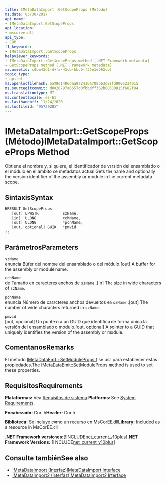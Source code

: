 ```yaml
---
title: IMetaDataImport::GetScopeProps (Método)
ms.date: 03/30/2017
api_name:
- IMetaDataImport.GetScopeProps
api_location:
- mscoree.dll
api_type:
- COM
f1_keywords:
- IMetaDataImport::GetScopeProps
helpviewer_keywords:
- IMetaDataImport::GetScopeProps method [.NET Framework metadata]
- GetScopeProps method [.NET Framework metadata]
ms.assetid: c8ba42d2-d9fa-43cb-bbc0-f33e1e592cb6
topic_type:
- apiref
ms.openlocfilehash: 5a89d1406daa9a2416a708b63d88fd9005234015
ms.sourcegitcommit: d8020797a6657d0fbbdff362b80300815f682f94
ms.translationtype: MT
ms.contentlocale: es-ES
ms.lasthandoff: 11/24/2020
ms.locfileid: "95729205"
---
```

# <a name="imetadataimportgetscopeprops-method"></a><span data-ttu-id="5c611-102">IMetaDataImport::GetScopeProps (Método)</span><span class="sxs-lookup"><span data-stu-id="5c611-102">IMetaDataImport::GetScopeProps Method</span></span>

<span data-ttu-id="5c611-103">Obtiene el nombre y, si quiere, el identificador de versión del ensamblado o el módulo en el ámbito de metadatos actual.</span><span class="sxs-lookup"><span data-stu-id="5c611-103">Gets the name and optionally the version identifier of the assembly or module in the current metadata scope.</span></span>  
  
## <a name="syntax"></a><span data-ttu-id="5c611-104">Sintaxis</span><span class="sxs-lookup"><span data-stu-id="5c611-104">Syntax</span></span>  
  
```cpp  
HRESULT GetScopeProps (  
   [out] LPWSTR           szName,  
   [in]  ULONG            cchName,  
   [out] ULONG            *pchName,  
   [out, optional] GUID   *pmvid  
);  
```  
  
## <a name="parameters"></a><span data-ttu-id="5c611-105">Parámetros</span><span class="sxs-lookup"><span data-stu-id="5c611-105">Parameters</span></span>  

 `szName`  
 <span data-ttu-id="5c611-106">enuncia Búfer del nombre del ensamblado o del módulo.</span><span class="sxs-lookup"><span data-stu-id="5c611-106">[out] A buffer for the assembly or module name.</span></span>  
  
 `cchName`  
 <span data-ttu-id="5c611-107">de Tamaño en caracteres anchos de `szName` .</span><span class="sxs-lookup"><span data-stu-id="5c611-107">[in] The size in wide characters of `szName`.</span></span>  
  
 `pchName`  
 <span data-ttu-id="5c611-108">enuncia Número de caracteres anchos devueltos en `szName` .</span><span class="sxs-lookup"><span data-stu-id="5c611-108">[out] The number of wide characters returned in `szName`.</span></span>  
  
 `pmvid`  
 <span data-ttu-id="5c611-109">[out, opcional] Un puntero a un GUID que identifica de forma única la versión del ensamblado o módulo.</span><span class="sxs-lookup"><span data-stu-id="5c611-109">[out, optional] A pointer to a GUID that uniquely identifies the version of the assembly or module.</span></span>  
  
## <a name="remarks"></a><span data-ttu-id="5c611-110">Comentarios</span><span class="sxs-lookup"><span data-stu-id="5c611-110">Remarks</span></span>  

 <span data-ttu-id="5c611-111">El método [IMetaDataEmit:: SetModuleProps (](imetadataemit-setmoduleprops-method.md) se usa para establecer estas propiedades.</span><span class="sxs-lookup"><span data-stu-id="5c611-111">The [IMetaDataEmit::SetModuleProps](imetadataemit-setmoduleprops-method.md) method is used to set these properties.</span></span>  
  
## <a name="requirements"></a><span data-ttu-id="5c611-112">Requisitos</span><span class="sxs-lookup"><span data-stu-id="5c611-112">Requirements</span></span>  

 <span data-ttu-id="5c611-113">**Plataformas:** Vea [Requisitos de sistema](../../get-started/system-requirements.md).</span><span class="sxs-lookup"><span data-stu-id="5c611-113">**Platforms:** See [System Requirements](../../get-started/system-requirements.md).</span></span>  
  
 <span data-ttu-id="5c611-114">**Encabezado:** Cor. h</span><span class="sxs-lookup"><span data-stu-id="5c611-114">**Header:** Cor.h</span></span>  
  
 <span data-ttu-id="5c611-115">**Biblioteca:** Se incluye como un recurso en MsCorEE.dll</span><span class="sxs-lookup"><span data-stu-id="5c611-115">**Library:** Included as a resource in MsCorEE.dll</span></span>  
  
 <span data-ttu-id="5c611-116">**.NET Framework versiones:**[!INCLUDE[net_current_v10plus](../../../../includes/net-current-v10plus-md.md)]</span><span class="sxs-lookup"><span data-stu-id="5c611-116">**.NET Framework Versions:** [!INCLUDE[net_current_v10plus](../../../../includes/net-current-v10plus-md.md)]</span></span>  
  
## <a name="see-also"></a><span data-ttu-id="5c611-117">Consulte también</span><span class="sxs-lookup"><span data-stu-id="5c611-117">See also</span></span>

- [<span data-ttu-id="5c611-118">IMetaDataImport (Interfaz)</span><span class="sxs-lookup"><span data-stu-id="5c611-118">IMetaDataImport Interface</span></span>](imetadataimport-interface.md)
- [<span data-ttu-id="5c611-119">IMetaDataImport2 (Interfaz)</span><span class="sxs-lookup"><span data-stu-id="5c611-119">IMetaDataImport2 Interface</span></span>](imetadataimport2-interface.md)
